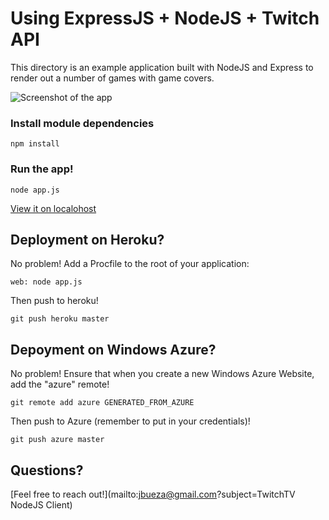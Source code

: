 # Using ExpressJS + NodeJS + Twitch API

This directory is an example application built with NodeJS and Express to render out
a number of games with game covers.

![Screenshot of the app](https://raw.github.com/jbueza/node-twitchtv/master/examples/express-web-app/ScreenShot.png)


### Install module dependencies

```
npm install
```

### Run the app!

```
node app.js
```

[View it on localohost](http://localhost:3000)


## Deployment on Heroku?

No problem! Add a Procfile to the root of your application:

```
web: node app.js
```

Then push to heroku!

```
git push heroku master
```

## Depoyment on Windows Azure?

No problem! Ensure that when you create a new Windows Azure Website, add the "azure" remote!

```
git remote add azure GENERATED_FROM_AZURE
```

Then push to Azure (remember to put in your credentials)!

```
git push azure master
```


## Questions?

[Feel free to reach out!](mailto:jbueza@gmail.com?subject=TwitchTV NodeJS Client)